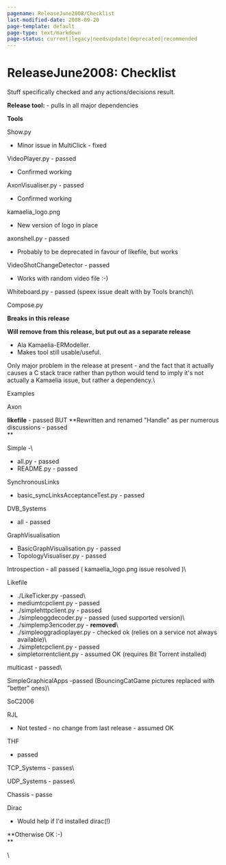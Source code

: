 ```yaml
---
pagename: ReleaseJune2008/Checklist
last-modified-date: 2008-09-20
page-template: default
page-type: text/markdown
page-status: current|legacy|needsupdate|deprecated|recommended
---
```

ReleaseJune2008: Checklist
==========================

Stuff specifically checked and any actions/decisions result.

**Release tool:** - pulls in all major dependencies

**Tools**

Show.py

-   Minor issue in MultiClick - fixed

VideoPlayer.py - passed

-   Confirmed working

AxonVisualiser.py - passed

-   Confirmed working

kamaelia\_logo.png

-   New version of logo in place

axonshell.py - passed

-   Probably to be deprecated in favour of likefile, but works

VideoShotChangeDetector - passed

-   Works with random video file :-)

Whiteboard.py - passed (speex issue dealt with by Tools branch)\

Compose.py

**Breaks in this release**

**Will remove from this release, but put out as a separate release**

-   Ala Kamaelia-ERModeller.
-   Makes tool still usable/useful.

Only major problem in the release at present - and the fact that it
actually causes a C stack trace rather than python would tend to imply
it\'s not actually a Kamaelia issue, but rather a dependency.\

Examples

Axon

**likefile** - passed BUT **Rewritten and renamed \"Handle\" as per
numerous discussions - passed\
**

Simple -\

-   all.py - passed
-   README.py - passed

SynchronousLinks

-   basic\_syncLinksAcceptanceTest.py - passed

DVB\_Systems

-   all - passed

GraphVisualisation

-   BasicGraphVisualisation.py - passed
-   TopologyVisualiser.py - passed

Introspection - all passed ( kamaelia\_logo.png issue resolved )\

Likefile

-   ./LikeTicker.py -passed\
-   mediumtcpclient.py - passed
-   ./simplehttpclient.py - passed
-   ./simpleoggdecoder.py - passed (used supported version)\
-   ./simplemp3encoder.py - **removed**\
-   ./simpleoggradioplayer.py - checked ok (relies on a service not
    always available)\
-   ./simpletcpclient.py - passed
-   simpletorrentclient.py - assumed OK (requires Bit Torrent installed)

multicast - passed\

SimpleGraphicalApps -passed (BouncingCatGame pictures replaced with
\"better\" ones)\

SoC2006

RJL

-   Not tested - no change from last release - assumed OK

THF

-   passed

TCP\_Systems - passes\

UDP\_Systems - passes\

Chassis - passe

Dirac

-   Would help if I\'d installed dirac(!)

**Otherwise OK :-)\
**

\
